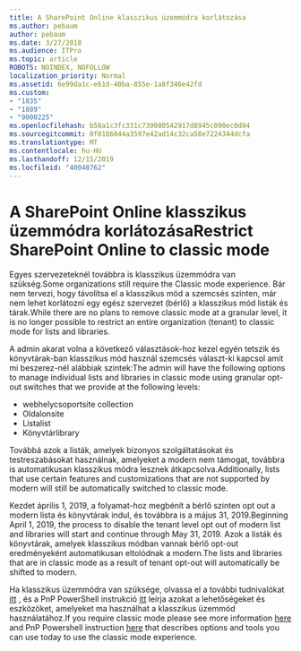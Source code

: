 ```yaml
---
title: A SharePoint Online klasszikus üzemmódra korlátozása
ms.author: pebaum
author: pebaum
ms.date: 3/27/2018
ms.audience: ITPro
ms.topic: article
ROBOTS: NOINDEX, NOFOLLOW
localization_priority: Normal
ms.assetid: 6e99da1c-e61d-40ba-855e-1a8f346e42fd
ms.custom:
- "1835"
- "1889"
- "9000225"
ms.openlocfilehash: b58a1c3fc331c739080542917d8945c090ec0d94
ms.sourcegitcommit: 0f0186044a3597e42ad14c32ca58e7224344dcfa
ms.translationtype: MT
ms.contentlocale: hu-HU
ms.lasthandoff: 12/15/2019
ms.locfileid: "40048762"
---
```

# <a name="restrict-sharepoint-online-to-classic-mode"></a><span data-ttu-id="536d6-102">A SharePoint Online klasszikus üzemmódra korlátozása</span><span class="sxs-lookup"><span data-stu-id="536d6-102">Restrict SharePoint Online to classic mode</span></span>

<span data-ttu-id="536d6-103">Egyes szervezeteknél továbbra is klasszikus üzemmódra van szükség.</span><span class="sxs-lookup"><span data-stu-id="536d6-103">Some organizations still require the Classic mode experience.</span></span> <span data-ttu-id="536d6-104">Bár nem tervezi, hogy távolítsa el a klasszikus mód a szemcsés szinten, már nem lehet korlátozni egy egész szervezet (bérlő) a klasszikus mód listák és tárak.</span><span class="sxs-lookup"><span data-stu-id="536d6-104">While there are no plans to remove classic mode at a granular level, it is no longer possible to restrict an entire organization (tenant) to classic mode for lists and libraries.</span></span>

<span data-ttu-id="536d6-105">A admin akarat volna a következő választások-hoz kezel egyén tetszik és könyvtárak-ban klasszikus mód használ szemcsés választ-ki kapcsol amit mi beszerez-nél alábbiak szintek:</span><span class="sxs-lookup"><span data-stu-id="536d6-105">The admin will have the following options to manage individual lists and libraries in classic mode using granular opt-out switches that we provide at the following levels:</span></span>

- <span data-ttu-id="536d6-106">webhelycsoport</span><span class="sxs-lookup"><span data-stu-id="536d6-106">site collection</span></span>
- <span data-ttu-id="536d6-107">Oldalon</span><span class="sxs-lookup"><span data-stu-id="536d6-107">site</span></span>
- <span data-ttu-id="536d6-108">Lista</span><span class="sxs-lookup"><span data-stu-id="536d6-108">list</span></span>
- <span data-ttu-id="536d6-109">Könyvtár</span><span class="sxs-lookup"><span data-stu-id="536d6-109">library</span></span>

<span data-ttu-id="536d6-110">Továbbá azok a listák, amelyek bizonyos szolgáltatásokat és testreszabásokat használnak, amelyeket a modern nem támogat, továbbra is automatikusan klasszikus módra lesznek átkapcsolva.</span><span class="sxs-lookup"><span data-stu-id="536d6-110">Additionally, lists that use certain features and customizations that are not supported by modern will still be automatically switched to classic mode.</span></span>

<span data-ttu-id="536d6-111">Kezdet április 1, 2019, a folyamat-hoz megbénít a bérlő szinten opt out a modern lista és könyvtárak indul, és továbbra is a május 31, 2019.</span><span class="sxs-lookup"><span data-stu-id="536d6-111">Beginning April 1, 2019, the process to disable the tenant level opt out of modern list and libraries will start and continue through May 31, 2019.</span></span>  <span data-ttu-id="536d6-112">Azok a listák és könyvtárak, amelyek klasszikus módban vannak bérlő opt-out eredményeként automatikusan eltolódnak a modern.</span><span class="sxs-lookup"><span data-stu-id="536d6-112">The lists and libraries that are in classic mode as a result of tenant opt-out will automatically be shifted to modern.</span></span>

<span data-ttu-id="536d6-113">Ha klasszikus üzemmódra van szüksége, olvassa el a további tudnivalókat [itt](https://techcommunity.microsoft.com/t5/Microsoft-SharePoint-Blog/Delivering-SharePoint-modern-experiences/ba-p/315023) , és a PnP PowerShell instrukció [itt](https://docs.microsoft.com/sharepoint/dev/transform/modernize-userinterface-lists-and-libraries-optout) leírja azokat a lehetőségeket és eszközöket, amelyeket ma használhat a klasszikus üzemmód használatához.</span><span class="sxs-lookup"><span data-stu-id="536d6-113">If you require classic mode please see more information [here](https://techcommunity.microsoft.com/t5/Microsoft-SharePoint-Blog/Delivering-SharePoint-modern-experiences/ba-p/315023) and PnP Powershell instruction [here](https://docs.microsoft.com/sharepoint/dev/transform/modernize-userinterface-lists-and-libraries-optout) that describes options and tools you can use today to use the classic mode experience.</span></span>
